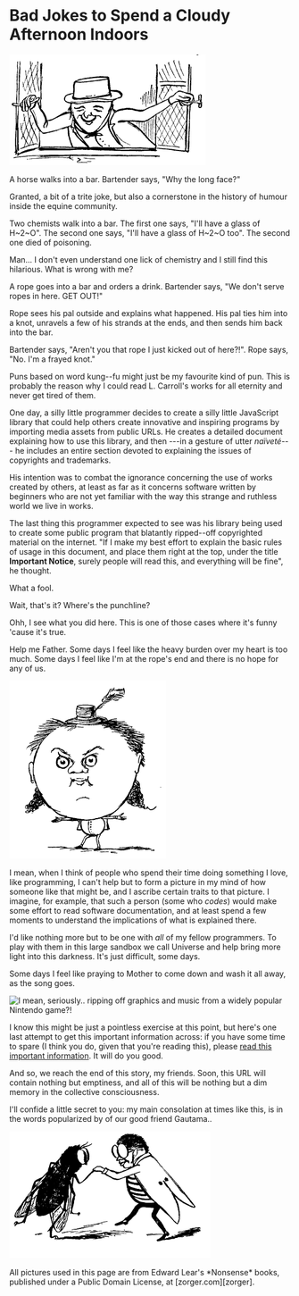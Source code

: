 # Bad Jokes to Spend a Cloudy Afternoon Indoors

![What's that ruckus out here?][img-open-window]


A horse walks into a bar. Bartender says, "Why the long face?"
<div class="comment">
Granted, a bit of a trite joke, but also a cornerstone in the history of
humour inside the equine community.
</div>


<div class="hrule0"></div>

Two chemists walk into a bar. The first one says, "I'll have a glass of
H~2~O". The second one says, "I'll have a glass of H~2~O too". The second
one died of poisoning.
<div class="comment">
Man... I don't even understand one lick of chemistry and I still find this
hilarious. What is wrong with me?
</div>

<div class="hrule0"></div>

A rope goes into a bar and orders a drink. Bartender says, "We don't serve
ropes in here. GET OUT!"

Rope sees his pal outside and explains what happened. His pal ties him into
a knot, unravels a few of his strands at the ends, and then sends him back
into the bar.

Bartender says, "Aren't you that rope I just kicked out of here?!". Rope
says, "No. I'm a frayed knot."
<div class="comment">
Puns based on word kung--fu might just be my favourite kind of pun. This
is probably the reason why I could read L. Carroll's works for all eternity
and never get tired of them.
</div>

<div class="hrule0"></div>

One day, a silly little programmer decides to create a silly little
JavaScript library that could help others create innovative and inspiring
programs by importing media assets from public URLs. He creates a detailed
document explaining how to use this library, and then ---in a gesture of
utter *naïveté*--- he includes an entire section devoted to explaining the
issues of copyrights and trademarks.

His intention was to combat the ignorance concerning the use of works
created by others, at least as far as it concerns software written by
beginners who are not yet familiar with the way this strange and ruthless
world we live in works.

The last thing this programmer expected to see was his library being used
to create some public program that blatantly ripped--off copyrighted
material on the internet. "If I make my best effort to explain the basic
rules of usage in this document, and place them right at the top, under the
title **Important Notice**, surely people will read this, and everything
will be fine", he thought.

What a fool.

<div class="comment">
Wait, that's it? Where's the punchline?

Ohh, I see what you did here. This is one of those cases where it's funny
'cause it's true.
</div>

<div class="hrule1"></div>

Help me Father. Some days I feel like the heavy burden over my heart is too
much. Some days I feel like I'm at the rope's end and there is no hope for
any of us.

![Oh, I love humanity, it's people that I cannot stand][img-big-head]

I mean, when I think of people who spend their time doing something I love,
like programming, I can't help but to form a picture in my mind of how
someone like that might be, and I ascribe certain traits to that picture. I
imagine, for example, that such a person (some who *codes*) would make some
effort to read software documentation, and at least spend a few moments to
understand the implications of what is explained there.

I'd like nothing more but to be one with *all* of my fellow programmers.
To play with them in this large sandbox we call Universe and help bring more
light into this darkness. It's just difficult, some days.

Some days I feel like praying to Mother to come down and wash it all away,
as the song goes.

![I mean, seriously.. ripping off graphics and music from a widely popular
Nintendo game?!][img-beard]

I know this might be just a pointless exercise at this point, but here's one
last attempt to get this important information across: if you have some time
to spare (I think you do, given that you're reading this), please [read this
important information][ip-faq]. It will do you good.

And so, we reach the end of this story, my friends. Soon, this URL will
contain nothing but emptiness, and all of this will be nothing but a dim
memory in the collective consciousness.

I'll confide a little secret to you: my main consolation at times like this,
is in the words popularized by of our good friend Gautama..

![Some will understand][img-waltz]

<footer>
All pictures used in this page are from Edward Lear's *Nonsense* books,
published under a Public Domain License, at [zorger.com][zorger].
</footer>

[img-beard]: img/cartoon-beard.png
[img-big-head]: img/cartoon-big-head-bulgy-eyed-intense-looking-at-you.gif
[img-open-window]: img/cartoon-welcome-open-window-fresh-air.gif
[img-waltz]: img/cartoon-waltz.png
[ip-faq]: http://www.sloperama.com/advice/faq61.htm
[zorger]: http://public-domain.zorger.com/more-nonsense/
